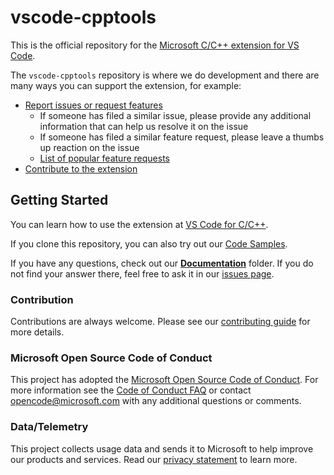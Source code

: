 # vscode-cpptools

This is the official repository for the [Microsoft C/C++ extension for VS Code](https://marketplace.visualstudio.com/items?itemName=ms-vscode.cpptools).

The `vscode-cpptools` repository is where we do development and there are many ways you can support the extension, for example:

* [Report issues or request features](https://github.com/Microsoft/vscode-cpptools/issues)
   - If someone has filed a similar issue, please provide any additional information that can help us resolve it on the issue
   - If someone has filed a similar feature request, please leave a thumbs up reaction on the issue
   - [List of popular feature requests](https://github.com/Microsoft/vscode-cpptools/issues?utf8=%E2%9C%93&q=is%3Aissue+is%3Aopen+sort%3Areactions-%2B1-desc+label%3A%22Feature+Request%22)
* [Contribute to the extension](Extension)

## Getting Started

You can learn how to use the extension at [VS Code for C/C++](https://code.visualstudio.com/docs/languages/cpp).

If you clone this repository, you can also try out our [Code Samples](Code%20Samples).

If you have any questions, check out our [**Documentation**](Documentation) folder. If you do not find your answer there, feel free to ask it in our [issues page](https://github.com/Microsoft/vscode-cpptools/issues).

### Contribution

Contributions are always welcome. Please see our [contributing guide](CONTRIBUTING.md) for more details.

### Microsoft Open Source Code of Conduct

This project has adopted the [Microsoft Open Source Code of Conduct](https://opensource.microsoft.com/codeofconduct/). For more information see the [Code of Conduct FAQ](https://opensource.microsoft.com/codeofconduct/faq/) or contact opencode@microsoft.com with any additional questions or comments. 

### Data/Telemetry
 
This project collects usage data and sends it to Microsoft to help improve our products and services. Read our [privacy statement](https://privacy.microsoft.com/en-us/privacystatement) to learn more.
